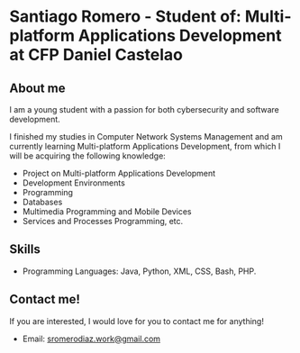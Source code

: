 # Santiago Romero - Student of: Multi-platform Applications Development at CFP Daniel Castelao
## About me

I am a young student with a passion for both cybersecurity and software development. 

I finished my studies in Computer Network Systems Management and am currently learning Multi-platform Applications Development, from which I will be acquiring the following knowledge:

- Project on Multi-platform Applications Development
- Development Environments
- Programming
- Databases
- Multimedia Programming and Mobile Devices
- Services and Processes Programming, etc.

## Skills

- Programming Languages: Java, Python, XML, CSS, Bash, PHP.

## Contact me!

If you are interested, I would love for you to contact me for anything!

- Email: sromerodiaz.work@gmail.com
